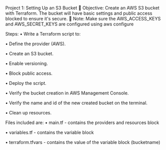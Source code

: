 Project 1: Setting Up an S3 Bucket
	Objective: Create an AWS S3 bucket with Terraform. The bucket will have basic settings and public access blocked to ensure it's secure.
	Note: Make sure the AWS_ACCESS_KEYS and AWS_SECRET_KEYS are configured using aws configure

Steps:
•	Write a Terraform script to:

•	Define the provider (AWS).

•	Create an S3 bucket.

•	Enable versioning.

•	Block public access.

•	Deploy the script.

•	Verify the bucket creation in AWS Management Console.

•	Verify the name and id of the new created bucket on the terminal.

•	Clean up resources.

Files included are:
•	main.tf - contains the providers and resources block

•	variables.tf - contains the variable block

•	terraform.tfvars - contains the value of the variable block (bucketname)
